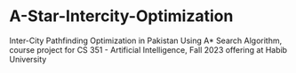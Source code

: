 # A-Star-Intercity-Optimization
Inter-City Pathfinding Optimization in Pakistan Using A* Search Algorithm, course project for CS 351 - Artificial Intelligence, Fall 2023 offering at Habib University
